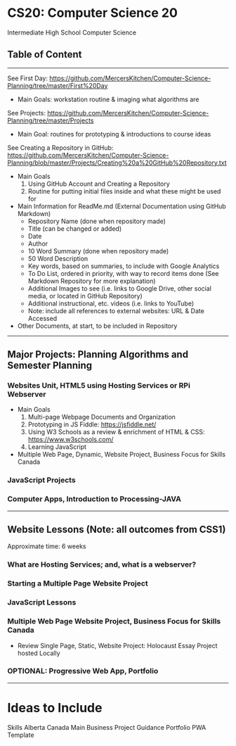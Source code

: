 # CS20: Computer Science 20
Intermediate High School Computer Science

**Table of Content**
-

---

See First Day: https://github.com/MercersKitchen/Computer-Science-Planning/tree/master/First%20Day
- Main Goals: workstation routine & imaging what algorithms are

See Projects: https://github.com/MercersKitchen/Computer-Science-Planning/tree/master/Projects
- Main Goal: routines for prototyping & introductions to course ideas

See Creating a Repository in GitHub: https://github.com/MercersKitchen/Computer-Science-Planning/blob/master/Projects/Creating%20a%20GitHub%20Repository.txt
- Main Goals
   1. Using GitHub Account and Creating a Repository
   2. Routine for putting initial files inside and what these might be used for
- Main Information for ReadMe.md (External Documentation using GitHub Markdown)
   - Repository Name (done when repository made)
   - Title (can be changed or added)
   - Date
   - Author
   - 10 Word Summary (done when repository made)
   - 50 Word Description
   - Key words, based on summaries, to include with Google Analytics
   - To Do List, ordered in priority, with way to record items done (See Markdown Repository for more explanation)
   - Additional Images to see (i.e. links to Google Drive, other social media, or located in GitHub Repository)
   - Additional instructional, etc. videos (i.e. links to YouTube)
   - Note: include all references to external websites: URL & Date Accessed
- Other Documents, at start, to be included in Repository

---

## Major Projects: Planning Algorithms and Semester Planning

### Websites Unit, HTML5 using Hosting Services or RPi Webserver
- Main Goals
   1. Multi-page Webpage Documents and Organization
   2. Prototyping in JS Fiddle: https://jsfiddle.net/
   3. Using W3 Schools as a review & enrichment of HTML & CSS: https://www.w3schools.com/
   3. Learning JavaScript
- Multiple Web Page, Dynamic, Website Project, Business Focus for Skills Canada

### JavaScript Projects

### Computer Apps, Introduction to Processing-JAVA

---

## Website Lessons (Note: all outcomes from CSS1)
   Approximate time: 6 weeks

### What are Hosting Services; and, what is a webserver?

### Starting a Multiple Page Website Project

### JavaScript Lessons

### Multiple Web Page Website Project, Business Focus for Skills Canada
- Review Single Page, Static, Website Project: Holocaust Essay Project hosted Locally


### OPTIONAL: Progressive Web App, Portfolio

---

# Ideas to Include

Skills Alberta Canada Main Business Project Guidance
Portfolio PWA Template

